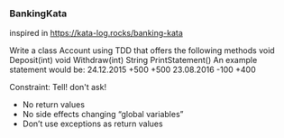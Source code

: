 ### BankingKata 
inspired in https://kata-log.rocks/banking-kata

Write a class Account using TDD that offers the following methods void Deposit(int) void Withdraw(int) String PrintStatement()
An example statement would be:
24.12.2015   +500      +500
23.08.2016   -100      +400

Constraint: Tell! don't ask!
 - No return values
 - No side effects changing “global variables”
 - Don’t use exceptions as return values
